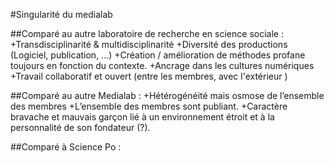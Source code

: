#Singularité du medialab

##Comparé au autre laboratoire de recherche en science sociale : 
+Transdisciplinarité & multidisciplinarité
+Diversité des productions (Logiciel, publication, ...)
+Création / amélioration de méthodes profane toujours en fonction du contexte.
+Ancrage dans les cultures numériques
+Travail collaboratif et ouvert (entre les membres, avec l'extérieur )

##Comparé au autre Medialab : 
+Hétérogénéité mais osmose de l’ensemble des membres
+L’ensemble  des membres sont publiant.
+Caractère bravache et mauvais garçon lié à un environnement étroit et à la personnalité de son fondateur (?).

##Comparé à Science Po :
